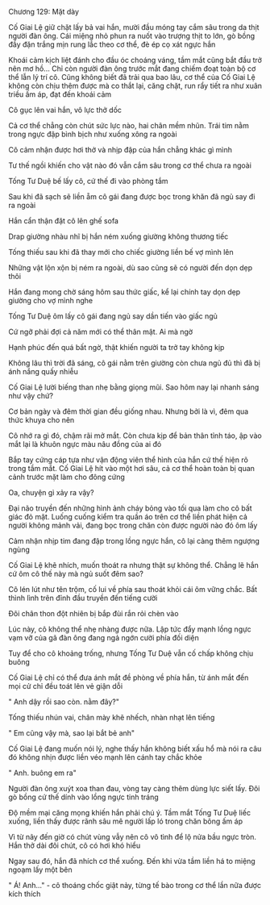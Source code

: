 




Chương 129: Mặt dày

Cố Giai Lệ giữ chặt lấy bả vai hắn, mười đầu móng tay cắm sâu trong da thịt người đàn ông. Cái miệng nhỏ phun ra nuốt vào trượng thịt to lớn, gò bồng đầy đặn trắng mịn rung lắc theo cơ thể, đè ép cọ xát ngực hắn

Khoái cảm kịch liệt đánh cho đầu óc choáng váng, tầm mắt cũng bắt đầu trở nên mơ hồ... Chỉ còn người đàn ông trước mắt đang chiếm đoạt toàn bộ cơ thể lẫn lý trí cô. Cũng không biết đã trải qua bao lâu, cơ thể của Cố Giai Lệ không còn chịu thêm được mà co thắt lại, căng chặt, run rẩy tiết ra như xuân triều ấm áp, đạt đến khoái cảm

Cô gục lên vai hắn, vô lực thở dốc

Cả cơ thể chẳng còn chút sức lực nào, hai chân mềm nhũn. Trái tim nằm trong ngực đập bình bịch như xuống xông ra ngoài

Cô cảm nhận được hơi thở và nhịp đập của hắn chẳng khác gì mình

Tư thế ngồi khiến cho vật nào đó vẫn cắm sâu trong cơ thể chưa ra ngoài

Tống Tư Duệ bế lấy cô, cứ thế đi vào phòng tắm

Sau khi đã sạch sẽ liền ẵm cô gái đang được bọc trong khăn đã ngủ say đi ra ngoài

Hắn cẩn thận đặt cô lên ghế sofa

Drap giường nhàu nhĩ bị hắn ném xuống giường không thương tiếc

Tống thiếu sau khi đã thay mới cho chiếc giường liền bế vợ mình lên

Những vật lộn xộn bị ném ra ngoài, dù sao cũng sẽ có người đến dọn dẹp thôi

Hắn đang mong chờ sáng hôm sau thức giấc, kể lại chính tay dọn dẹp giường cho vợ mình nghe

Tống Tư Duệ ôm lấy cô gái đang ngủ say dần tiến vào giấc ngủ

Cứ ngỡ phải đợi cả năm mới có thể thân mật. Ai mà ngờ

Hạnh phúc đến quá bất ngờ, thật khiến người ta trở tay không kịp



Không lâu thì trời đã sáng, cô gái nằm trên giường còn chưa ngủ đủ thì đã bị ánh nắng quấy nhiễu

Cố Giai Lệ lười biếng than nhẹ bằng giọng mũi. Sao hôm nay lại nhanh sáng như vậy chứ?

Cơ bản ngày và đêm thời gian đều giống nhau. Nhưng bởi là vì, đêm qua thức khuya cho nên

Cô nhớ ra gì đó, chậm rãi mở mắt. Còn chưa kịp để bản thân tỉnh táo, ập vào mắt lại là khuôn ngực màu nâu đồng của ai đó

Bắp tay cứng cáp tựa như vận động viên thể hình của hắn cứ thế hiện rõ trong tầm mắt. Cố Giai Lệ hít vào một hơi sâu, cả cơ thể hoàn toàn bị quan cảnh trước mặt làm cho đông cứng

Oa, chuyện gì xảy ra vậy?

Đại não truyền đến những hình ảnh cháy bỏng vào tối qua làm cho cô bất giác đỏ mặt. Luống cuống kiểm tra quần áo trên cơ thể liền phát hiện cả người không mảnh vải, đang bọc trong chăn còn được người nào đó ôm lấy

Cảm nhận nhịp tim đang đập trong lồng ngực hắn, cô lại càng thêm ngượng ngùng

Cố Giai Lệ khẽ nhích, muốn thoát ra nhưng thật sự không thể. Chẳng lẽ hắn cứ ôm cô thế này mà ngủ suốt đêm sao?

Cô lén lút như tên trộm, cố lui về phía sau thoát khỏi cái ôm vững chắc. Bất thình lình trên đỉnh đầu truyền đến tiếng cười

Đôi chân thon đột nhiên bị bắp đùi rắn rỏi chèn vào

Lúc này, cô không thể nhẹ nhàng được nữa. Lập tức đẩy mạnh lồng ngực vạm vỡ của gã đàn ông đang ngả ngớn cười phía đối diện

Tuy để cho cô khoảng trống, nhưng Tống Tư Duệ vẫn cố chấp không chịu buông

Cố Giai Lệ chỉ có thể đưa ánh mắt đề phòng về phía hắn, từ ánh mắt đến mọi cử chỉ đều toát lên vẻ giận dỗi

" Anh dậy rồi sao còn. nằm đây?"

Tống thiếu nhún vai, chân mày khẽ nhếch, nhàn nhạt lên tiếng

" Em cũng vậy mà, sao lại bắt bẻ anh"

Cố Giai Lệ đang muốn nói lý, nghe thấy hắn không biết xấu hổ mà nói ra câu đó không nhịn được liền véo mạnh lên cánh tay chắc khỏe

" Anh. buông em ra"

Người đàn ông xuýt xoa than đau, vòng tay càng thêm dùng lực siết lấy. Đôi gò bồng cứ thế dính vào lồng ngực tinh tráng

Độ mềm mại căng mọng khiến hắn phải chú ý. Tầm mắt Tống Tư Duệ liếc xuống, liền thấy được rãnh sâu mê người lấp ló trong chăn bông ấm áp

Vì từ nãy đến giờ có chút vùng vẫy nên cô vô tình để lộ nửa bầu ngực tròn. Hắn thở dài đôi chút, cô có hơi khó hiểu

Ngay sau đó, hắn đã nhích cơ thể xuống. Đến khi vừa tầm liền há to miệng ngoạm lấy một bên

" Á! Anh..." - cô thoáng chốc giật nảy, từng tế bào trong cơ thể lần nữa được kích thích





